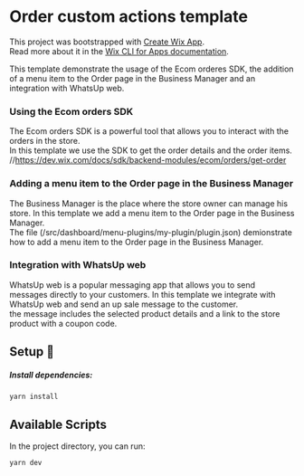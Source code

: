 # Order custom actions template

This project was bootstrapped with [Create Wix App](https://www.npmjs.com/package/@wix/create-app).  
Read more about it in the [Wix CLI for Apps
 documentation](https://dev.wix.com/docs/build-apps/developer-tools/cli/get-started/about-the-wix-cli-for-apps).

This template demonstrate the usage of the Ecom orderes SDK, the addition of a menu item to the Order page in the Business Manager and an integration with WhatsUp web.

### Using the Ecom orders SDK
The Ecom orders SDK is a powerful tool that allows you to interact with the orders in the store.
<br>In this template we use the SDK to get the order details and the order items.
//https://dev.wix.com/docs/sdk/backend-modules/ecom/orders/get-order

### Adding a menu item to the Order page in the Business Manager
The Business Manager is the place where the store owner can manage his store.
In this template we add a menu item to the Order page in the Business Manager.
<br>The file (/src/dashboard/menu-plugins/my-plugin/plugin.json) demionstrate how to add a menu item to the Order page in the Business Manager.

### Integration with WhatsUp web
WhatsUp web is a popular messaging app that allows you to send messages directly to your customers.
In this template we integrate with WhatsUp web and send an up sale message to the customer.
<br> the message includes the selected product details and a link to the store product with a coupon code.
## Setup 🔧

##### Install dependencies:

```console
yarn install
```

## Available Scripts

In the project directory, you can run:

```console
yarn dev
```
